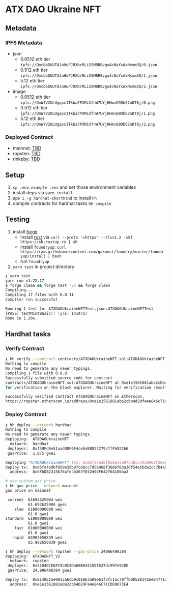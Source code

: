 # ATX DAO Ukraine NFT

## Metadata

### IPFS Metadata

- json
  - 0.0512 eth tier `ipfs://QmcbbDUUTAJoHuPJRXbrRLiSSMBR8vgu4cNaYxAxNsmm3Q/0.json`
  - 0.512 eth tier `ipfs://QmcbbDUUTAJoHuPJRXbrRLiSSMBR8vgu4cNaYxAxNsmm3Q/1.json`
  - 5.12 eth tier `ipfs://QmcbbDUUTAJoHuPJRXbrRLiSSMBR8vgu4cNaYxAxNsmm3Q/2.json`
- image
  - 0.0512 eth tier `ipfs://QmW7V2ULUgqxc1Tkba7PXMiXfnW7UYjHHmvQ9Db67oDT8j/0.png`
  - 0.512 eth tier `ipfs://QmW7V2ULUgqxc1Tkba7PXMiXfnW7UYjHHmvQ9Db67oDT8j/1.png`
  - 5.12 eth tier `ipfs://QmW7V2ULUgqxc1Tkba7PXMiXfnW7UYjHHmvQ9Db67oDT8j/2.png`

### Deployed Contract

- mainnet: [TBD](https://etherscan.io/address/TBD)
- ropsten: [TBD](https://ropsten.etherscan.io/address/TBD)
- rinkeby: [TBD](https://rinkeby.etherscan.io/address/TBD)

## Setup

1. `cp .env.example .env` and set those environment variables
1. install deps via `yarn install`
1. `npm i -g hardhat-shorthand` to install `hh`
1. compile contracts for hardhat tasks `hh compile`

## Testing

1. install [forge](https://github.com/gakonst/foundry)
   - install [rust](https://www.rust-lang.org/tools/install) via
     `curl --proto '=https' --tlsv1.2 -sSf https://sh.rustup.rs | sh`
   - install `foundryup`: `curl https://raw.githubusercontent.com/gakonst/foundry/master/foundryup/install | bash`
   - run `foundryup`
1. `yarn test` in project directory

```zsh
❯ yarn test
yarn run v1.22.17
$ forge clean && forge test -vv && forge clean
Compiling...
Compiling 17 files with 0.8.11
Compiler run successful

Running 1 test for ATXDAOUkraineNFTTest.json:ATXDAOUkraineNFTTest
[PASS] testMintBasic() (gas: 141471)
Done in 1.20s.
```

## Hardhat tasks

### Verify Contract

```zsh
❯ hh verify --contract contracts/ATXDAOUkraineNFT.sol:ATXDAOUkraineNFT --network ropsten 0xe1e1561881aba2cbb4d29fa4e846c71cbd8073e4
Nothing to compile
No need to generate any newer typings.
Compiling 1 file with 0.8.9
Successfully submitted source code for contract
contracts/ATXDAOUkraineNFT.sol:ATXDAOUkraineNFT at 0xe1e1561881aba2cbb4d29fa4e846c71cbd8073e4
for verification on the block explorer. Waiting for verification result...

Successfully verified contract ATXDAOUkraineNFT on Etherscan.
https://ropsten.etherscan.io/address/0xe1e1561881aba2cbb4d29fa4e846c71cbd8073e4#code
```

### Deploy Contract

```zsh
❯ hh deploy --network hardhat
Nothing to compile
No need to generate any newer typings.
deploying:  ATXDAOUkraineNFT
  network:  hardhat
 deployer:  0xf39Fd6e51aad88F6F4ce6aB8827279cffFb92266
 gasPrice:  1.875 gwei

deploying "ATXDAOUkraineNFT" (tx: 0x05fa7edbf850e35b97cd8cc7d56968f3666f83a30f54e5bda2cc7b4a5027f41c)...: deployed at 0x5FbDB2315678afecb367f032d93F642f64180aa3 with 2209255 gas
deploy tx:  0x05fa7edbf850e35b97cd8cc7d56968f3666f83a30f54e5bda2cc7b4a5027f41c
  address:  0x5FbDB2315678afecb367f032d93F642f64180aa3
```

```zsh
# use custom gas price
❯ hh gas-price --network mainnet
gas price on mainnet

 current  61692625904 wei
          61.692625904 gwei
    slow  61000000000 wei
          61.0 gwei
standard  61000000000 wei
          61.0 gwei
    fast  61000000000 wei
          61.0 gwei
   rapid  65982650839 wei
          65.982650839 gwei

❯ hh deploy --network ropsten --gas-price 24986498384
deploying:  ATXDAONFT_V2
  network:  ropsten
 deployer:  0x51040CE6FC9b9C5Da69B044109f637dc997e92DE
 gasPrice:  24.986498384 gwei

deploy tx:  0x8148515e0013a6cb9c01863a09e61f5fc1ac79ffb08528342ee04771de0f7e00
  address:  0xe1e1561881aBa2cbb4D29Fa4e846C71CbD8073E4
```
